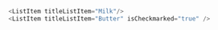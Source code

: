 ```js padded
<ListItem titleListItem="Milk"/>
<ListItem titleListItem="Butter" isCheckmarked="true" />
```